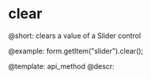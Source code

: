 clear
=============

@short: clears a value of a Slider control





@example:
form.getItem("slider").clear();


@template: api_method
@descr:


